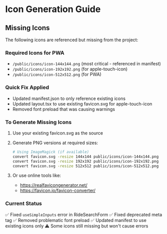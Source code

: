 # Icon Generation Guide

## Missing Icons
The following icons are referenced but missing from the project:

### Required Icons for PWA
- `/public/icons/icon-144x144.png` (most critical - referenced in manifest)
- `/public/icons/icon-192x192.png` (for apple-touch-icon)
- `/public/icons/icon-512x512.png` (for PWA)

### Quick Fix Applied
- Updated manifest.json to only reference existing icons
- Updated layout.tsx to use existing favicon.svg for apple-touch-icon
- Removed font preload that was causing warnings

### To Generate Missing Icons
1. Use your existing favicon.svg as the source
2. Generate PNG versions at required sizes:
   ```bash
   # Using ImageMagick (if available)
   convert favicon.svg -resize 144x144 public/icons/icon-144x144.png
   convert favicon.svg -resize 192x192 public/icons/icon-192x192.png
   convert favicon.svg -resize 512x512 public/icons/icon-512x512.png
   ```

3. Or use online tools like:
   - https://realfavicongenerator.net/
   - https://favicon.io/favicon-converter/

### Current Status
✅ Fixed `useSimpleInputs` error in RideSearchForm
✅ Fixed deprecated meta tag
✅ Removed problematic font preload
✅ Updated manifest to use existing icons only
⚠️  Some icons still missing but won't cause errors